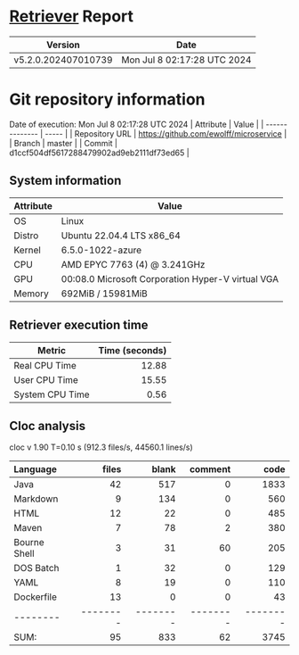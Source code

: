 # [Retriever](https://github.com/PalladioSimulator/Palladio-ReverseEngineering-Retriever) Report
| Version | Date |
| ------- | ---- |
| v5.2.0.202407010739 | Mon Jul  8 02:17:28 UTC 2024 |

# Git repository information
Date of execution: Mon Jul  8 02:17:28 UTC 2024
|    Attribute   | Value |
| -------------- | ----- |
| Repository URL | https://github.com/ewolff/microservice |
| Branch         | master |
| Commit         | d1ccf504df5617288479902ad9eb2111df73ed65 |


## System information
| Attribute | Value |
| --------- | ----- |
| OS | Linux  |
| Distro | Ubuntu 22.04.4 LTS x86_64  |
| Kernel | 6.5.0-1022-azure  |
| CPU | AMD EPYC 7763 (4) @ 3.241GHz  |
| GPU | 00:08.0 Microsoft Corporation Hyper-V virtual VGA  |
| Memory | 692MiB / 15981MiB  |

## Retriever execution time
| Metric | Time (seconds) |
| --- | ---: |
| Real CPU Time | 12.88 |
| User CPU Time | 15.55 |
| System CPU Time | 0.56 |
<!--
Explainations:
- __Real CPU Time__: actual time the command has run (can be less than total time spent in user and system mode for multi-threaded processes)
- __User CPU Time__: time the command has spent running in user mode
- __System CPU Time__: time the command has spent running in system or kernel mode
-->

## Cloc analysis
cloc v 1.90  T=0.10 s (912.3 files/s, 44560.1 lines/s)

Language|files|blank|comment|code
:-------|-------:|-------:|-------:|-------:
Java|42|517|0|1833
Markdown|9|134|0|560
HTML|12|22|0|485
Maven|7|78|2|380
Bourne Shell|3|31|60|205
DOS Batch|1|32|0|129
YAML|8|19|0|110
Dockerfile|13|0|0|43
--------|--------|--------|--------|--------
SUM:|95|833|62|3745
